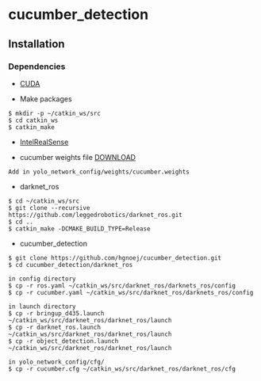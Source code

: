 # cucumber_detection


## Installation
### Dependencies
* [CUDA](https://developer.nvidia.com/cuda-toolkit-archive)

* Make packages
```
$ mkdir -p ~/catkin_ws/src
$ cd catkin_ws
$ catkin_make
```

* [IntelRealSense](https://github.com/IntelRealSense/realsense-ros)

* cucumber weights file [DOWNLOAD](https://drive.google.com/file/d/1RSzCzxxeflkGGB4y9GMLQCJY_EiZE-id/view?usp=sharing)
```
Add in yolo_network_config/weights/cucumber.weights
```

* darknet_ros
```
$ cd ~/catkin_ws/src
$ git clone --recursive https://github.com/leggedrobotics/darknet_ros.git
$ cd ..
$ catkin_make -DCMAKE_BUILD_TYPE=Release
```

* cucumber_detection
```
$ git clone https://github.com/hgnoej/cucumber_detection.git
$ cd cucumber_detection/darknet_ros

in config directory
$ cp -r ros.yaml ~/catkin_ws/src/darknet_ros/darknets_ros/config
$ cp -r cucumber.yaml ~/catkin_ws/src/darknet_ros/darknets_ros/config

in launch directory
$ cp -r bringup_d435.launch ~/catkin_ws/src/darknet_ros/darknet_ros/launch
$ cp -r darknet_ros.launch ~/catkin_ws/src/darknet_ros/darknet_ros/launch
$ cp -r object_detection.launch ~/catkin_ws/src/darknet_ros/darknet_ros/launch

in yolo_network_config/cfg/
$ cp -r cucumber.cfg ~/catkin_ws/src/darknet_ros/darknet_ros/cfg
```



